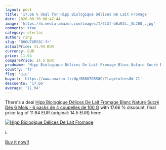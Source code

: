 ```yaml
---
layout: post
title: '17.66 % deal for Hipp Biologique Délices De Lait Fromage '
date: 2020-09-30 08:47:44
image: 'https://m.media-amazon.com/images/I/513f-b0aE2L._SL200_.jpg'
comments: true
category: ofertas
author: ring
slug: 'B00U7GR58C-fr'
actualPrice: 11.94 EUR
currency: EUR
price: 11.94
comparePrice: 14.5 EUR
prodname: 'Hipp Biologique Délices De Lait Fromage Blanc Nature Sucré Dès 6 Mois - 6 packs de 4 coupelles de 100 G'
country: 'fr'
flag: '🇫🇷'
buyurl: 'https://www.amazon.fr/dp/B00U7GR58C/?tag=tolees0d-21'
descuento: '17.66'
average: '11.94'
---
```


There's a deal [Hipp Biologique Délices De Lait Fromage Blanc Nature Sucré Dès 6 Mois - 6 packs de 4 coupelles de 100 G](https://www.amazon.fr/dp/B00U7GR58C/?tag=tolees0d-21)  with  17.66 % discount, final price tag of  11.94 EUR (original: 14.5 EUR) here:

[![Hipp Biologique Délices De Lait Fromage ](https://m.media-amazon.com/images/I/513f-b0aE2L._SL200_.jpg)](https://www.amazon.fr/dp/B00U7GR58C/?tag=tolees0d-21)

ℹ️:


[Buy it now!!](https://www.amazon.fr/dp/B00U7GR58C/?tag=tolees0d-21)
